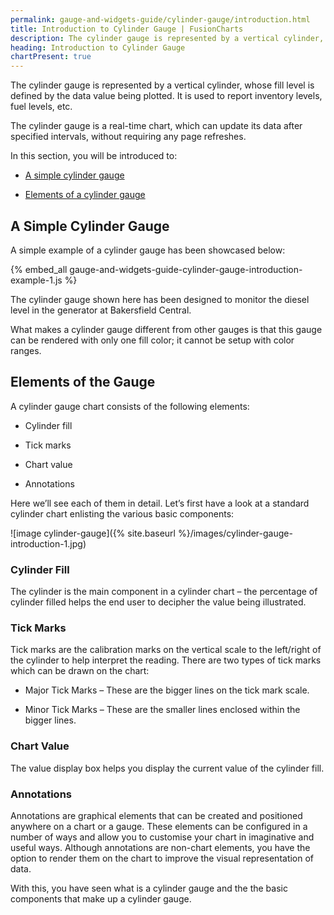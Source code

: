 ```yaml
---
permalink: gauge-and-widgets-guide/cylinder-gauge/introduction.html
title: Introduction to Cylinder Gauge | FusionCharts
description: The cylinder gauge is represented by a vertical cylinder, whose fill level is defined by the data value being plotted.
heading: Introduction to Cylinder Gauge
chartPresent: true
---
```


The cylinder gauge is represented by a vertical cylinder, whose fill level is defined by the data value being plotted. It is used to report inventory levels, fuel levels, etc.

The cylinder gauge is a real-time chart, which can update its data after specified intervals, without requiring any page refreshes.

In this section, you will be introduced to:

* <a href="{{ site.baseurl }}gauge-and-widgets-guide/cylinder-gauge/introduction.html#a-simple-cylinder-gauge">A simple cylinder gauge</a>

* <a href="{{ site.baseurl }}gauge-and-widgets-guide/cylinder-gauge/introduction.html#elements-of-the-gauge">Elements of a cylinder gauge</a>

## A Simple Cylinder Gauge

A simple example of a cylinder gauge has been showcased below:

{% embed_all gauge-and-widgets-guide-cylinder-gauge-introduction-example-1.js %}

The cylinder gauge shown here has been designed to monitor the diesel level in the generator at Bakersfield Central.

What makes a cylinder gauge different from other gauges is that this gauge can be rendered with only one fill color; it cannot be setup with color ranges.

## Elements of the Gauge

A cylinder gauge chart consists of the following elements:

* Cylinder fill

* Tick marks

* Chart value

* Annotations

Here we’ll see each of them in detail. Let’s first have a look at a standard cylinder chart enlisting the various basic components:

![image cylinder-gauge]({% site.baseurl %}/images/cylinder-gauge-introduction-1.jpg)

### Cylinder Fill

The cylinder is the main component in a cylinder chart – the percentage of cylinder filled helps the end user to decipher the value being illustrated.

### Tick Marks

Tick marks are the calibration marks on the vertical scale to the left/right of the cylinder to help interpret the reading. There are two types of tick marks which can be drawn on the chart:

* Major Tick Marks – These are the bigger lines on the tick mark scale.

* Minor Tick Marks – These are the smaller lines enclosed within the bigger lines.

### Chart Value

The value display box helps you display the current value of the cylinder fill.

### Annotations

Annotations are graphical elements that can be created and positioned anywhere on a chart or a gauge. These elements can be configured in a number of ways and allow you to customise your chart in imaginative and useful ways. Although annotations are non-chart elements, you have the option to render them on the chart to improve the visual representation of data.

With this, you have seen what is a cylinder gauge and the the basic components that make up a cylinder gauge.
